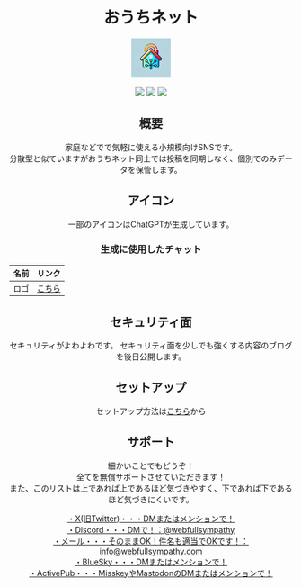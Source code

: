 <div align="center">
  
# おうちネット

<a href="https://blog.webfullsympathy.com/ouchinet">
  <img src="./database/ouchinet.png" alt="おうちネットロゴ" width="70em">
</a>


[<img src="https://skillicons.dev/icons?i=html">](https://ja.wikipedia.org/wiki/HyperText_Markup_Language)
[<img src="https://skillicons.dev/icons?i=css">](https://ja.wikipedia.org/wiki/Cascading_Style_Sheets)
[<img src="https://skillicons.dev/icons?i=php">](https://ja.wikipedia.org/wiki/PHP_(%E3%83%97%E3%83%AD%E3%82%B0%E3%83%A9%E3%83%9F%E3%83%B3%E3%82%B0%E8%A8%80%E8%AA%9E))

## 概要
家庭などでで気軽に使える小規模向けSNSです。  
分散型と似ていますがおうちネット同士では投稿を同期しなく、個別でのみデータを保管します。

## アイコン
一部のアイコンはChatGPTが生成しています。

### 生成に使用したチャット
|名前|リンク| 
|-|-| 
|ロゴ|[こちら](https://chatgpt.com/share/675d4f82-4708-800d-bcc0-b7681e461475)| 

## セキュリティ面
セキュリティがよわよわです。
セキュリティ面を少しでも強くする内容のブログを後日公開します。

## セットアップ
セットアップ方法は[こちら](SETUP.md)から

## サポート
細かいことでもどうぞ！  
全てを無償サポートさせていただきます！  
また、このリストは上であれば上であるほど気づきやすく、下であれば下であるほど気づきにくいです。  

[・X(旧Twitter)・・・DMまたはメンションで！](https://x.com/webfullsympathy)  
[・Discord・・・DMで！：@webfullsympathy]()  
[・メール・・・そのままOK！件名も適当でOKです！：info@webfullsympathy.com](mailto:info@webfullsympathy.com)  
[・BlueSky・・・DMまたはメンションで！](https://bsky.app/profile/bsky.webfullsympathy.com)  
[・ActivePub・・・MisskeyやMastodonのDMまたはメンションで！](https://misskey.io/@webfullsympathy)  
</div>
